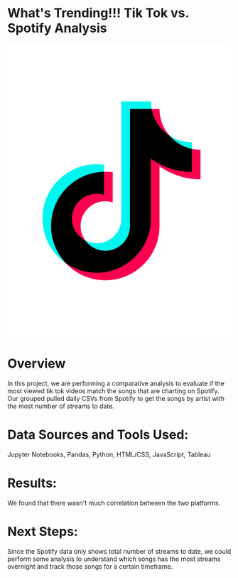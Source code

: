 # **What's Trending!!! Tik Tok vs. Spotify Analysis**
![alt text](Images/TikTok.png)

# **Overview**

In this project, we are performing a comparative analysis to evaluate if the most viewed tik tok videos match the songs that are charting on Spotify. Our grouped
pulled daily CSVs from Spotify to get the songs by artist with the most number of streams to date.

# **Data Sources and Tools Used:**
Jupyter Notebooks, Pandas, Python, HTML/CSS, JavaScript, Tableau

# **Results:**

We found that there wasn't much correlation between the two platforms.



# **Next Steps:**

Since the Spotify data only shows total number of streams to date, we could perform some analysis to understand which songs has the most streams overnight and track those songs for a certain timeframe.
